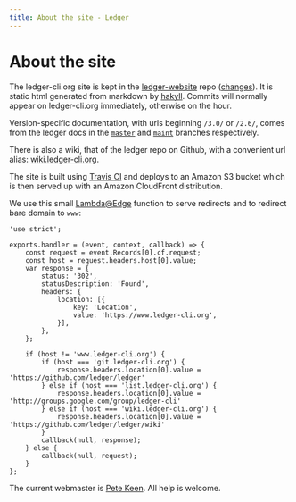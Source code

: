 ```yaml
---
title: About the site - Ledger
---
```


# About the site

The ledger-cli.org site is kept in the
[ledger-website](https://github.com/ledger/ledger-website) repo ([changes](https://github.com/ledger/ledger-website/commits/master)).
It is static html generated from markdown by [hakyll](http://jaspervdj.be/hakyll).
Commits will normally appear on ledger-cli.org immediately, otherwise on the hour.

Version-specific documentation, with urls beginning `/3.0/` or
`/2.6/`, comes from the ledger docs in the
[`master`](https://github.com/ledger/ledger/tree/master) and
[`maint`](https://github.com/ledger/ledger/tree/maint) branches
respectively.

There is also a wiki, that of the ledger repo on Github, with a convenient
url alias: [wiki.ledger-cli.org](http://wiki.ledger-cli.org).

The site is built using [Travis CI](https://travis-ci.org/ledger/ledger-website) and deploys to an Amazon S3 bucket
which is then served up with an Amazon CloudFront distribution.

We use this small [Lambda@Edge](http://docs.aws.amazon.com/lambda/latest/dg/lambda-edge.html) function to serve redirects and to redirect bare domain to `www`:

    'use strict';
    
    exports.handler = (event, context, callback) => {
        const request = event.Records[0].cf.request;
        const host = request.headers.host[0].value;
        var response = { 
            status: '302',
            statusDescription: 'Found',
            headers: {
                location: [{
                    key: 'Location',
                    value: 'https://www.ledger-cli.org',
                }],
            },
        };
    
        if (host != 'www.ledger-cli.org') {
            if (host === 'git.ledger-cli.org') {
                response.headers.location[0].value = 'https://github.com/ledger/ledger'
            } else if (host === 'list.ledger-cli.org') {
                response.headers.location[0].value = 'http://groups.google.com/group/ledger-cli'
            } else if (host === 'wiki.ledger-cli.org') {
                response.headers.location[0].value = 'https://github.com/ledger/ledger/wiki'
            }
            callback(null, response);
        } else {
            callback(null, request);
        }
    };


The current webmaster is <a href="mailto:pete@petekeen.net">Pete Keen</a>. All help is welcome.
